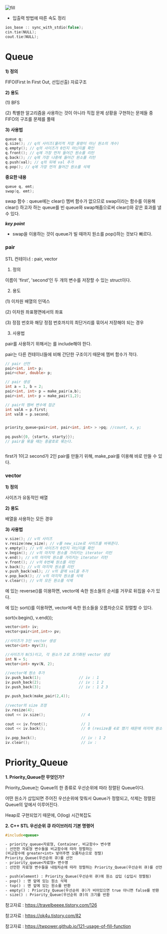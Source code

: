 ![fill](https://user-images.githubusercontent.com/72541544/126607050-e3399aa0-4faf-4de3-8dba-0ff13708b465.png)



* 입출력 방법에 따른 속도 정리

```c++
ios_base :: sync_with_stdio(false);
cin.tie(NULL);
cout.tie(NULL);
```



# Queue

**1) 정의**

FIFO(First In First Out, 선입선출) 자료구조

**2) 용도**

(1) BFS

(2) 특별한 알고리즘을 사용하는 것이 아니라 직접 문제 상황을 구현하는 문제들 중 FIFO의 구조를 문제를 풀때

**3) 사용법**

```c++
queue q;
q.size(); // q의 사이즈(물리적 저장 용량이 아닌 원소의 개수)
q.empty(); // q의 사이즈가 0인지 아닌지를 확인
q.front(); // q에 가장 먼저 들어간 원소를 리턴
q.back(); // q에 가장 나중에 들어간 원소를 리턴
q.push(val); // q의 뒤에 val 추가
q.pop(); // q에 가장 먼저 들어간 원소를 삭제
```

**중요한 내용**

```c++
queue q, emt;
swap(q, emt);
```

swap 함수 : queue에는 clear() 멤버 함수가 없으므로 swap이라는 함수를 이용해 clear() 하고자 하는 queue를 빈 queue와 swap해줌으로써 clear()와 같은 효과를 낼 수 있다.

***key point***

- swap을 이용하는 것이 queue가 빌 때까지 원소를 pop()하는 것보다 빠르다.



### pair

STL 컨테이너 : pair, vector

1) 정의

이름이 'first', 'second'인 두 개의 변수를 저장할 수 있는 struct이다.

2) 용도

(1) 이차원 배열의 인덱스

(2) 이차원 좌표평면에서의 좌표

(3) 정점 번호와 해당 정점 번호까지의 최단거리를 묶어서 저장해야 되는 경우

3) 사용법

pair를 사용하기 위해서는 <utility>를 include해야 한다.

pair는 다른 컨테이너들에 비해 간단한 구조이기 때문에 멤버 함수가 적다.

```c++
// pair 선언
pair<int, int> p;
pair<char, double> p;

// pair 생성
int a = 1, b = 2;
pair<int, int> p = make_pair(a,b);
pair<int, int> p = make_pair(1,2);

// pair의 멤버 변수에 접군
int valA = p.first;
int valB = p.second;


priority_queue<pair<int, pair<int, int> > >pq; //count, x, y;
		
pq.push({0, {startx, starty}});
// pair을 묶을 때는 중괄호로 묶는다.



```

first가 1이고 second가 2인 pair를 만들기 위해, make_pair를 이용해 바로 만들 수 있다.





### vector

**1) 정의**

사이즈가 유동적인 배열

**2) 용도**

배열을 사용하는 모든 경우

**3) 사용법**

```c++
v.size(); // v의 사이즈
v.resize(new_size); // v를 new_size로 사이즈를 바꿔준다.
v.empty(); // v의 사이즈가 0인지 아닌지를 확인
v.begin(); // v의 마지막 원소를 가리키는 iterator 리턴
v.end(); // v의 마지막 원소를 가리키는 iterator 리턴
v.front(); // v의 0번째 원소를 리턴
v.back(); // v의 마지막 원소를 리턴
v.push_back(val); // v의 끝에 val을 추가
v.pop_back(); // v의 마지막 원소를 삭제
v.clear(); // v의 모든 원소를 삭제
```

<algorithm>에 있는 reverse()를 이용하면, vector에 속한 원소들의 순서를 거꾸로 뒤집을 수가 있다.

<algorithm>에 있는 sort()를 이용하면, vector에 속한 원소들을 오름차순으로 정렬할 수 있다.

sort(v.begin(), v.end());

```c++
vector<int> iv;
vector<pair<int,int>> pv;
 
//사이즈가 3인 vector 생성
vector<int> myv(3);
 
//사이즈가 N(5)이고, 각 원소가 2로 초기화된 vector 생성
int N = 5;
vector<int> myv(N, 2);

//vector에 원소 추가
iv.push_back(1);                 // iv : 1
iv.push_back(2);                 // iv : 1 2
iv.push_back(3);                 // iv : 1 2 3
 
pv.push_back(make_pair(2,4));
 
//vector의 size 조정
iv.resize(4);
cout << iv.size();                // 4
 
cout << iv.front();               // 1
cout << iv.back();                // 0 (resize를 4로 했기 때문에 마지막 원소는 자동적으로 0으로 초기화됨)
 
iv.pop_back();                    // iv : 1 2 
iv.clear();                       // iv : 
```



# Priority_Queue

**1. Priority_Queue란 무엇인가?**

Priority_Queue는 Queue의 한 종류로 우선순위에 따라 정렬된 Queue이다.

어떤 원소가 삽입되면 주어진 우선순위에 맞춰서 Queue가 정렬되고, 삭제는 정렬된 Queue의 앞에서 이루어진다.

Heap로 구현되었기 때문에, O(log) 시간복잡도

**2. C++ STL 우선순위 큐 라이브러리 기본 명령어**

```c++
#include<queue>
```

```tex
- priority_queue<자료형, Container, 비교함수> 변수명
: 선언한 자료형 변수들을 비교함수에 따라 정렬하는 
(비교함수에 greater<int> 넣어주면 오름차순으로 정렬)
Priority_Queue(우선순위 큐)를 선언
- priority_queue<자료형> 변수명
: 선언한 자료형 변수들을 내림차순에 따라 정렬하는 Priority_Queue(우선순위 큐)를 선언

- push(element) : Priority_Queue(우선순위 큐)에 원소 삽입 (삽입시 정렬됨)
- pop() : 맨 앞에 있는 원소 삭제
- top() : 맨 앞에 있는 원소를 반환
- empty() : Priority_Queue(우선순위 큐)가 비어있으면 true 아니면 false를 반환
- size() : Priority_Queue(우선순위 큐)의 크기를 반환
```







참고자료 : https://travelbeeee.tistory.com/126

참고자료 : https://ok4u.tistory.com/82

참고자료 : https://twpower.github.io/121-usage-of-fill-function
